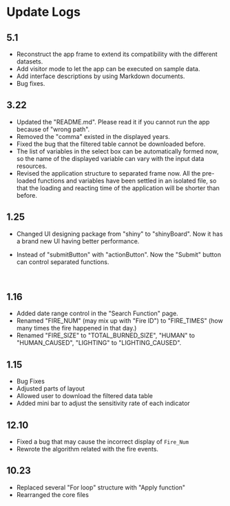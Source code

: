 # Update Logs

## 5.1

- Reconstruct the app frame to extend its compatibility with the different datasets.
- Add visitor mode to let the app can be executed on sample data.
- Add interface descriptions by using Markdown documents.
- Bug fixes.



## 3.22

- Updated the "README.md". Please read it if you cannot run the app because of "wrong path".
- Removed the "comma" existed in the displayed years.
- Fixed the bug that the filtered table cannot be downloaded before.
- The list of variables in the select box can be automatically formed now, so the name of the displayed variable can vary with the input data resources.
- Revised the application structure to separated frame now. All the pre-loaded functions and variables have been settled in an isolated file, so that the loading and reacting time of the application will be shorter than before.



## 1.25

- Changed UI designing package from "shiny" to "shinyBoard". Now it has a brand new UI having better performance.

- Instead of "submitButton" with "actionButton". Now the "Submit" button can control separated functions.

  ​

## 1.16

- Added date range control in the "Search Function" page.
- Renamed "FIRE_NUM" (may mix up with "Fire ID") to "FIRE_TIMES" (how many times the fire happened in that day.)
- Renamed "FIRE_SIZE" to "TOTAL_BURNED_SIZE", "HUMAN" to "HUMAN_CAUSED", "LIGHTING" to "LIGHTING_CAUSED".

## 1.15

- Bug Fixes
- Adjusted parts of layout
- Allowed user to download the filtered data table
- Added mini bar to adjust the sensitivity rate of each indicator



## 12.10

- Fixed a bug that may cause the incorrect display of `Fire_Num`
- Rewrote the algorithm related with the fire events.



## 10.23

- Replaced several "For loop" structure with "Apply function"
- Rearranged the core files

